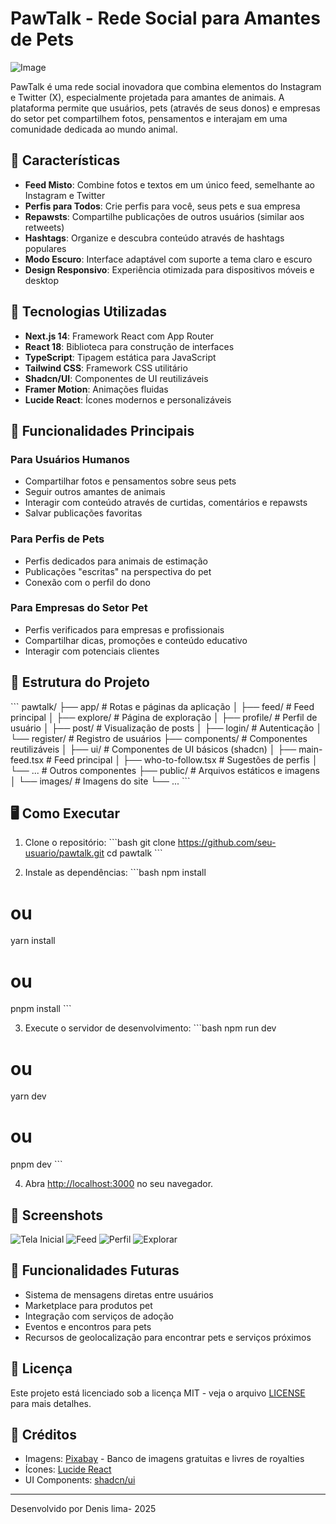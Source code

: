 # PawTalk - Rede Social para Amantes de Pets

![Image](https://github.com/user-attachments/assets/a9db95e7-fd5d-470d-8c62-13da8d02fa7c)

PawTalk é uma rede social inovadora que combina elementos do Instagram e Twitter (X), especialmente projetada para amantes de animais. A plataforma permite que usuários, pets (através de seus donos) e empresas do setor pet compartilhem fotos, pensamentos e interajam em uma comunidade dedicada ao mundo animal.

## 🌟 Características

- **Feed Misto**: Combine fotos e textos em um único feed, semelhante ao Instagram e Twitter
- **Perfis para Todos**: Crie perfis para você, seus pets e sua empresa
- **Repawsts**: Compartilhe publicações de outros usuários (similar aos retweets)
- **Hashtags**: Organize e descubra conteúdo através de hashtags populares
- **Modo Escuro**: Interface adaptável com suporte a tema claro e escuro
- **Design Responsivo**: Experiência otimizada para dispositivos móveis e desktop

## 🚀 Tecnologias Utilizadas

- **Next.js 14**: Framework React com App Router
- **React 18**: Biblioteca para construção de interfaces
- **TypeScript**: Tipagem estática para JavaScript
- **Tailwind CSS**: Framework CSS utilitário
- **Shadcn/UI**: Componentes de UI reutilizáveis
- **Framer Motion**: Animações fluidas
- **Lucide React**: Ícones modernos e personalizáveis

## 📱 Funcionalidades Principais

### Para Usuários Humanos
- Compartilhar fotos e pensamentos sobre seus pets
- Seguir outros amantes de animais
- Interagir com conteúdo através de curtidas, comentários e repawsts
- Salvar publicações favoritas

### Para Perfis de Pets
- Perfis dedicados para animais de estimação
- Publicações "escritas" na perspectiva do pet
- Conexão com o perfil do dono

### Para Empresas do Setor Pet
- Perfis verificados para empresas e profissionais
- Compartilhar dicas, promoções e conteúdo educativo
- Interagir com potenciais clientes

## 📂 Estrutura do Projeto

\`\`\`
pawtalk/
├── app/                  # Rotas e páginas da aplicação
│   ├── feed/             # Feed principal
│   ├── explore/          # Página de exploração
│   ├── profile/          # Perfil de usuário
│   ├── post/             # Visualização de posts
│   ├── login/            # Autenticação
│   └── register/         # Registro de usuários
├── components/           # Componentes reutilizáveis
│   ├── ui/               # Componentes de UI básicos (shadcn)
│   ├── main-feed.tsx     # Feed principal
│   ├── who-to-follow.tsx # Sugestões de perfis
│   └── ...               # Outros componentes
├── public/               # Arquivos estáticos e imagens
│   └── images/           # Imagens do site
└── ...
\`\`\`

## 🖥️ Como Executar

1. Clone o repositório:
\`\`\`bash
git clone https://github.com/seu-usuario/pawtalk.git
cd pawtalk
\`\`\`

2. Instale as dependências:
\`\`\`bash
npm install
# ou
yarn install
# ou
pnpm install
\`\`\`

3. Execute o servidor de desenvolvimento:
\`\`\`bash
npm run dev
# ou
yarn dev
# ou
pnpm dev
\`\`\`

4. Abra [http://localhost:3000](http://localhost:3000) no seu navegador.

## 📸 Screenshots

![Tela Inicial](public/screenshots/home.png)
![Feed](public/screenshots/feed.png)
![Perfil](public/screenshots/profile.png)
![Explorar](public/screenshots/explore.png)

## 🔮 Funcionalidades Futuras

- Sistema de mensagens diretas entre usuários
- Marketplace para produtos pet
- Integração com serviços de adoção
- Eventos e encontros para pets
- Recursos de geolocalização para encontrar pets e serviços próximos

## 📄 Licença

Este projeto está licenciado sob a licença MIT - veja o arquivo [LICENSE](LICENSE) para mais detalhes.

## 🙏 Créditos

- Imagens: [Pixabay](https://pixabay.com/) - Banco de imagens gratuitas e livres de royalties
- Ícones: [Lucide React](https://lucide.dev/)
- UI Components: [shadcn/ui](https://ui.shadcn.com/)

---

Desenvolvido  por Denis lima- 2025
